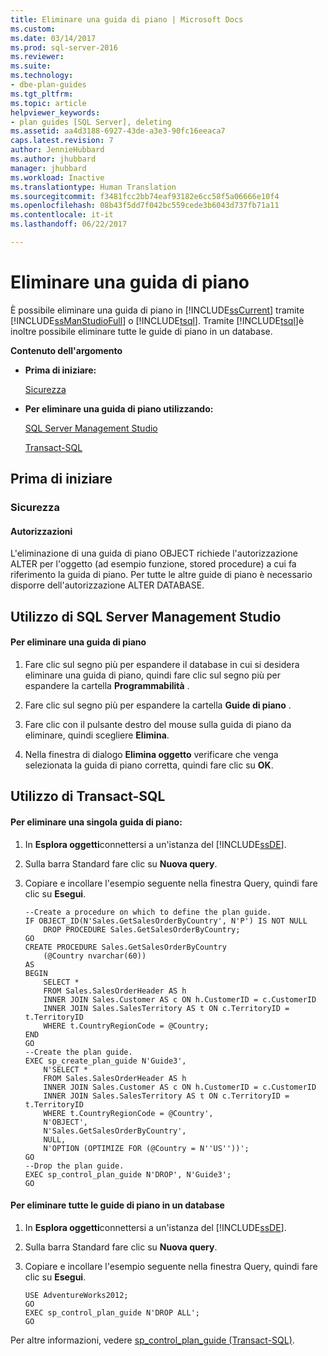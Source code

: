 ```yaml
---
title: Eliminare una guida di piano | Microsoft Docs
ms.custom: 
ms.date: 03/14/2017
ms.prod: sql-server-2016
ms.reviewer: 
ms.suite: 
ms.technology:
- dbe-plan-guides
ms.tgt_pltfrm: 
ms.topic: article
helpviewer_keywords:
- plan guides [SQL Server], deleting
ms.assetid: aa4d3188-6927-43de-a3e3-90fc16eeaca7
caps.latest.revision: 7
author: JennieHubbard
ms.author: jhubbard
manager: jhubbard
ms.workload: Inactive
ms.translationtype: Human Translation
ms.sourcegitcommit: f3481fcc2bb74eaf93182e6cc58f5a06666e10f4
ms.openlocfilehash: 08b43f5dd7f042bc559cede3b6043d737fb71a11
ms.contentlocale: it-it
ms.lasthandoff: 06/22/2017

---
```

# <a name="delete-a-plan-guide"></a>Eliminare una guida di piano
  È possibile eliminare una guida di piano in [!INCLUDE[ssCurrent](../../includes/sscurrent-md.md)] tramite [!INCLUDE[ssManStudioFull](../../includes/ssmanstudiofull-md.md)] o [!INCLUDE[tsql](../../includes/tsql-md.md)]. Tramite [!INCLUDE[tsql](../../includes/tsql-md.md)]è inoltre possibile eliminare tutte le guide di piano in un database.  
  
 **Contenuto dell'argomento**  
  
-   **Prima di iniziare:**  
  
     [Sicurezza](#Security)  
  
-   **Per eliminare una guida di piano utilizzando:**  
  
     [SQL Server Management Studio](#SSMSProcedure)  
  
     [Transact-SQL](#TsqlProcedure)  
  
##  <a name="BeforeYouBegin"></a> Prima di iniziare  
  
###  <a name="Security"></a> Sicurezza  
  
####  <a name="Permissions"></a> Autorizzazioni  
 L'eliminazione di una guida di piano OBJECT richiede l'autorizzazione ALTER per l'oggetto (ad esempio funzione, stored procedure) a cui fa riferimento la guida di piano. Per tutte le altre guide di piano è necessario disporre dell'autorizzazione ALTER DATABASE.  
  
##  <a name="SSMSProcedure"></a> Utilizzo di SQL Server Management Studio  
  
#### <a name="to-delete-a-plan-guide"></a>Per eliminare una guida di piano  
  
1.  Fare clic sul segno più per espandere il database in cui si desidera eliminare una guida di piano, quindi fare clic sul segno più per espandere la cartella **Programmabilità** .  
  
2.  Fare clic sul segno più per espandere la cartella **Guide di piano** .  
  
3.  Fare clic con il pulsante destro del mouse sulla guida di piano da eliminare, quindi scegliere **Elimina**.  
  
4.  Nella finestra di dialogo **Elimina oggetto** verificare che venga selezionata la guida di piano corretta, quindi fare clic su **OK**.  
  
##  <a name="TsqlProcedure"></a> Utilizzo di Transact-SQL  
  
#### <a name="to-delete-a-single-plan-guide"></a>Per eliminare una singola guida di piano:  
  
1.  In **Esplora oggetti**connettersi a un'istanza del [!INCLUDE[ssDE](../../includes/ssde-md.md)].  
  
2.  Sulla barra Standard fare clic su **Nuova query**.  
  
3.  Copiare e incollare l'esempio seguente nella finestra Query, quindi fare clic su **Esegui**.  
  
    ```  
    --Create a procedure on which to define the plan guide.  
    IF OBJECT_ID(N'Sales.GetSalesOrderByCountry', N'P') IS NOT NULL  
        DROP PROCEDURE Sales.GetSalesOrderByCountry;  
    GO  
    CREATE PROCEDURE Sales.GetSalesOrderByCountry   
        (@Country nvarchar(60))  
    AS  
    BEGIN  
        SELECT *  
        FROM Sales.SalesOrderHeader AS h   
        INNER JOIN Sales.Customer AS c ON h.CustomerID = c.CustomerID  
        INNER JOIN Sales.SalesTerritory AS t ON c.TerritoryID = t.TerritoryID  
        WHERE t.CountryRegionCode = @Country;  
    END  
    GO  
    --Create the plan guide.  
    EXEC sp_create_plan_guide N'Guide3',  
        N'SELECT *  
        FROM Sales.SalesOrderHeader AS h   
        INNER JOIN Sales.Customer AS c ON h.CustomerID = c.CustomerID  
        INNER JOIN Sales.SalesTerritory AS t ON c.TerritoryID = t.TerritoryID  
        WHERE t.CountryRegionCode = @Country',  
        N'OBJECT',  
        N'Sales.GetSalesOrderByCountry',  
        NULL,  
        N'OPTION (OPTIMIZE FOR (@Country = N''US''))';  
    GO  
    --Drop the plan guide.  
    EXEC sp_control_plan_guide N'DROP', N'Guide3';  
    GO  
    ```  
  
#### <a name="to-delete-all-plan-guides-in-a-database"></a>Per eliminare tutte le guide di piano in un database  
  
1.  In **Esplora oggetti**connettersi a un'istanza del [!INCLUDE[ssDE](../../includes/ssde-md.md)].  
  
2.  Sulla barra Standard fare clic su **Nuova query**.  
  
3.  Copiare e incollare l'esempio seguente nella finestra Query, quindi fare clic su **Esegui**.  
  
    ```  
    USE AdventureWorks2012;  
    GO  
    EXEC sp_control_plan_guide N'DROP ALL';  
    GO  
    ```  
  
 Per altre informazioni, vedere [sp_control_plan_guide &#40;Transact-SQL&#41;](../../relational-databases/system-stored-procedures/sp-control-plan-guide-transact-sql.md).  
  
  

